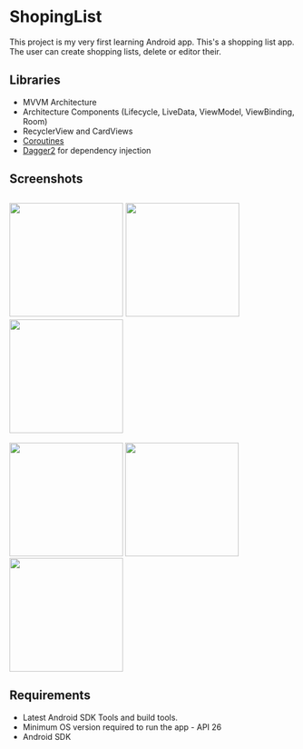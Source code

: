 # ShopingList
This project is my very first  learning Android app. This's a shopping list app. The user can create shopping lists, delete or editor their.
## Libraries
+ MVVM Architecture
+ Architecture Components (Lifecycle, LiveData, ViewModel, ViewBinding, Room)
+ RecyclerView and CardViews
+ [Coroutines](https://kotlinlang.org/docs/coroutines-overview.html)
+ [Dagger2](https://github.com/google/dagger) for dependency injection

## Screenshots
<img src="https://user-images.githubusercontent.com/99405613/180814494-838df85b-a377-4452-a43f-c70b62596215.jpg" width="200"> <img src="https://user-images.githubusercontent.com/99405613/180814487-b0430303-1e36-4e31-935b-203fd179d52b.jpg" width="200">
<img src="https://user-images.githubusercontent.com/99405613/180814490-df234856-7db7-4156-97c3-7630885606aa.jpg" width="200">
---
<img src="https://user-images.githubusercontent.com/99405613/180814495-d1f4604f-05e9-4b0f-bafc-75f41a318bcc.jpg" width="200"> <img src="https://user-images.githubusercontent.com/99405613/180814497-c4cdfa1b-f704-488c-9436-b9b56bfae7f3.jpg" width="200"> <img src="https://user-images.githubusercontent.com/99405613/180814466-50402832-0a34-4d05-9d84-1e7b274c6865.gif" width="200">

## Requirements
+ Latest Android SDK Tools and build tools.
+ Minimum OS version required to run the app - API 26
+ Android SDK


